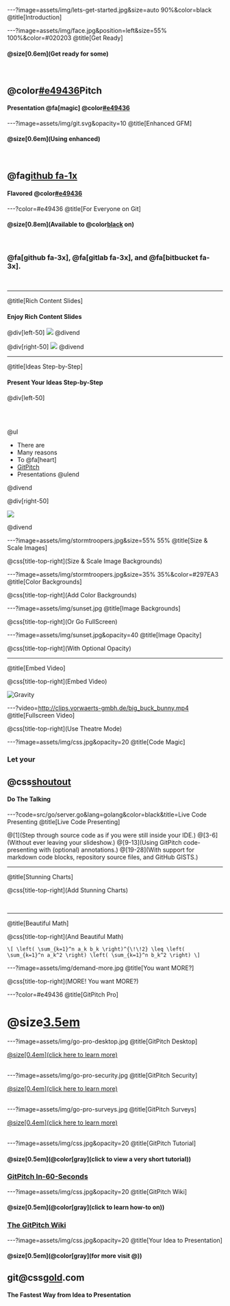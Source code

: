 ---?image=assets/img/lets-get-started.jpg&size=auto 90%&color=black
@title[Introduction]

---?image=assets/img/face.jpg&position=left&size=55% 100%&color=#020203
@title[Get Ready]

#### @size[0.6em](Get ready for some)

<br>

## @color[#e49436](Git)Pitch
#### Presentation @fa[magic] @color[#e49436](Magic)

---?image=assets/img/git.svg&opacity=10
@title[Enhanced GFM]

#### @size[0.6em](Using enhanced)

<br>

## @fa[github fa-1x](GitHub)
#### Flavored @color[#e49436](Markdown)

---?color=#e49436
@title[For Everyone on Git]

#### @size[0.8em](Available to @color[black](everyone) on)

<br>

### @fa[github fa-3x], @fa[gitlab fa-3x], and @fa[bitbucket fa-3x].

<br>

---
@title[Rich Content Slides]

#### Enjoy Rich Content Slides

@div[left-50]
![](assets/img/de-los-muertos.jpg)
@divend

@div[right-50]
![](assets/img/daftpunkocat.gif)
@divend

---
@title[Ideas Step-by-Step]

#### Present Your Ideas Step-by-Step

@div[left-50]

<br><br>

@ul
- There are
- Many reasons
- To @fa[heart]
- [GitPitch](https://gitpitch.com)
- Presentations
@ulend

@divend

@div[right-50]

![](assets/img/daftpunkocat.gif)

@divend

---?image=assets/img/stormtroopers.jpg&size=55% 55%
@title[Size & Scale Images]

@css[title-top-right](Size & Scale Image Backgrounds)

---?image=assets/img/stormtroopers.jpg&size=35% 35%&color=#297EA3
@title[Color Backgrounds]

@css[title-top-right](Add Color Backgrounds)

---?image=assets/img/sunset.jpg
@title[Image Backgrounds]

@css[title-top-right](Or Go FullScreen)

---?image=assets/img/sunset.jpg&opacity=40
@title[Image Opacity]

@css[title-top-right](With Optional Opacity)

---
@title[Embed Video]

@css[title-top-right](Embed Video)

![Gravity](https://player.vimeo.com/video/125471012)

---?video=http://clips.vorwaerts-gmbh.de/big_buck_bunny.mp4
@title[Fullscreen Video]

@css[title-top-right](Use Theatre Mode)

---?image=assets/img/css.jpg&opacity=20
@title[Code Magic]

### Let your
## @css[shoutout](Code)
#### Do The Talking

---?code=src/go/server.go&lang=golang&color=black&title=Live Code Presenting
@title[Live Code Presenting]

@[1](Step through source code as if you were still inside your IDE.)
@[3-6](Without ever leaving your slideshow.)
@[9-13](Using GitPitch code-presenting with (optional) annotations.)
@[19-28](With support for markdown code blocks, repository source files, and GitHub GISTS.)

---
@title[Stunning Charts]

@css[title-top-right](Add Stunning Charts)

<br>

<canvas data-chart="line">
<!--
{
 "data": {
  "labels": ["January"," February"," March"," April"," May"," June"," July"],
  "datasets": [
   {
    "data":[65,59,80,81,56,55,40],
    "label":"My first dataset","backgroundColor":"rgba(20,220,220,.8)"
   },
   {
    "data":[28,48,40,19,86,27,90],
    "label":"My second dataset","backgroundColor":"rgba(220,120,120,.8)"
   }
  ]
 },
 "options": { "responsive": "true" }
}
-->
</canvas>

---
@title[Beautiful Math]

@css[title-top-right](And Beautiful Math)

`\[
\left( \sum_{k=1}^n a_k b_k \right)^{\!\!2} \leq
 \left( \sum_{k=1}^n a_k^2 \right) \left( \sum_{k=1}^n b_k^2 \right)
\]`

---?image=assets/img/demand-more.jpg
@title[You want MORE?]

@css[title-top-right](MORE! You want MORE?)

---?color=#e49436
@title[GitPitch Pro]

# @size[3.5em](OK)

---?image=assets/img/go-pro-desktop.jpg
@title[GitPitch Desktop]

[@size[0.4em](click here to learn more)](https://gitpitch.com/desktop)
<br><br>

---?image=assets/img/go-pro-security.jpg
@title[GitPitch Security]

[@size[0.4em](click here to learn more)](https://gitpitch.com/security)
<br><br>

---?image=assets/img/go-pro-surveys.jpg
@title[GitPitch Surveys]

[@size[0.4em](click here to learn more)](https://gitpitch.com/surveys)
<br><br>

---?image=assets/img/css.jpg&opacity=20
@title[GitPitch Tutorial]

#### @size[0.5em](@color[gray](click to view a very short tutorial))
### [GitPitch In-60-Seconds](https://github.com/gitpitch/gitpitch/wiki)

---?image=assets/img/css.jpg&opacity=20
@title[GitPitch Wiki]

#### @size[0.5em](@color[gray](click to learn how-to on))
### [The GitPitch Wiki](https://github.com/gitpitch/gitpitch/wiki)

---?image=assets/img/css.jpg&opacity=20
@title[Your Idea to Presentation]

#### @size[0.5em](@color[gray](for more visit @))
## git@css[gold](pitch).com

#### The Fastest Way from Idea to Presentation
